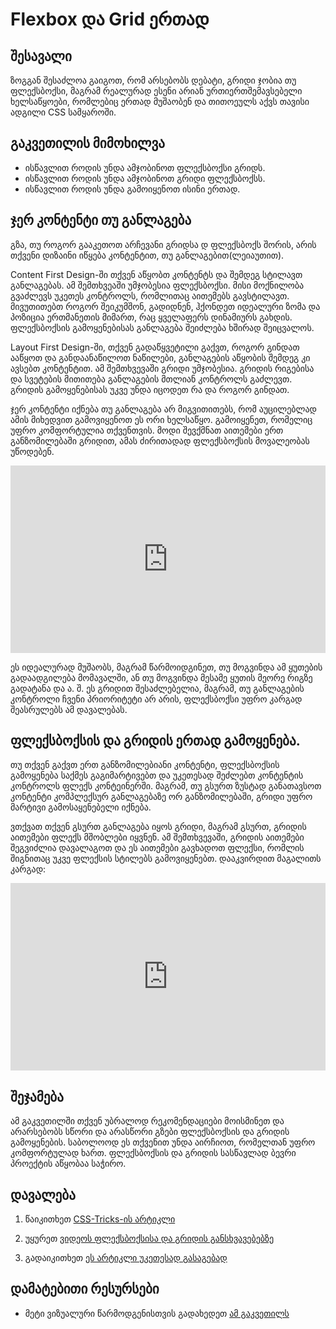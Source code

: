 # Flexbox და Grid ერთად

## შესავალი

ზოგგან შესაძლოა გაიგოთ, რომ არსებობს დებატი, გრიდი ჯობია თუ ფლექსბოქსი, მაგრამ რეალურად ესენი არიან ურთიერთშემავსებელი ხელსაწყოები, რომლებიც ერთად მუშაობენ და თითოეულს აქვს თავისი ადგილი CSS სამყაროში.

## გაკვეთილის მიმოხილვა

- ისწავლით როდის უნდა ამჯობინოთ ფლექსბოქსი გრიდს.
- ისწავლით როდის უნდა ამჯობინოთ გრიდი ფლექსბოქსს.
- ისწავლით როდის უნდა გამოიყენოთ ისინი ერთად.


## ჯერ კონტენტი თუ განლაგება

გზა, თუ როგორ გააკეთოთ არჩევანი გრიდსა დ ფლექსბოქს შორის, არის თქვენი დიზაინი იწყება კონტენტით, თუ განლაგებით(ლეიაუთით).

Content First Design-ში თქვენ აწყობთ კონტენტს და შემდეგ სტილავთ განლაგებას. ამ შემთხვეაში უმჯობესია ფლექსბოქსი. მისი მოქნილობა გვაძლევს უკეთეს კონტროლს, რომლითაც აითემებს გავსტილავთ. მივუთითებთ როგორ შეიკუმშონ, გადიდნენ, ჰქონდეთ იდეალური ზომა და პოზიცია ერთმანეთის მიმართ, რაც ყველაფერს დინამიურს გახდის. ფლექსბოქსის გამოყენებისას განლაგება შეიძლება ხშირად შეიცვალოს.

Layout First Design-ში, თქვენ გადაწყვეტილი გაქვთ, როგორ გინდათ ააწყოთ და განდაანაწილოთ ნაწილები, განლაგების აწყობის შემდეგ კი ავსებთ კონტენტით. ამ შემთხვევაში გრიდი უმჯობესია. გრიდის რიგებისა და სვეტების მითითება განლაგების მთლიან კონტროლს გაძლევთ. გრიდის გამოყენებისას უკვე უნდა იცოდეთ რა და როგორ გინდათ.

ჯერ კონტენტი იქნება თუ განლაგება არ მიგვითითებს, რომ აუცილებლად ამის მიხედვით გამოვიყენოთ ეს ორი ხელსაწყო. გამოიყენეთ, რომელიც უფრო კომფორტულია თქვენთვის. მოდი შევქმნათ აითემები ერთ განზომილებაში გრიდით, ამას ძირითადად ფლექსბოქსის მოვალეობას უწოდებენ.

<iframe height="300" style="width: 100%;" scrolling="no" title="1-Dimensional Grid | CSS Grid" src="https://codepen.io/xazy/embed/bGJYVZa?default-tab=html%2Cresult&theme-id=dark" frameborder="no" loading="lazy" allowtransparency="true" allowfullscreen="true">
  See the Pen <a href="https://codepen.io/xazy/pen/bGJYVZa">
  1-Dimensional Grid | CSS Grid</a> by XazyProject (<a href="https://codepen.io/xazy">@xazy</a>)
  on <a href="https://codepen.io">CodePen</a>.
</iframe>

ეს იდეალურად მუშაობს, მაგრამ წარმოიდგინეთ, თუ მოგვინდა ამ ყუთების გადაადგილება მომავალში, ან თუ მოგვინდა მესამე ყუთის მეორე რიგზე გადატანა და ა. შ. ეს გრიდით შესაძლებელია, მაგრამ, თუ განლაგების კონტროლი ჩვენი პრიორიტეტი არ არის, ფლექსბოქსი უფრო კარგად შეასრულებს ამ დავალებას.

## ფლექსბოქსის და გრიდის ერთად გამოყენება.

თუ თქვენ გაქვთ ერთ განზომილებიანი კონტენტი, ფლექსბოქსის გამოყენება საქმეს გაგიმარტივებთ და უკეთესად შეძლებთ კონტენტის კონტროლს ფლექს კონტეინერში. მაგრამ, თუ გსურთ ზუსტად განათავსოთ კონტენტი კომპლექსურ განლაგებაზე ორ განზომილებაში, გრიდი უფრო მარტივი გამოსაყენებელი იქნება.

ვთქვათ თქვენ გსურთ განლაგება იყოს გრიდი, მაგრამ გსურთ, გრიდის აითემები ფლექს მშობლები იყვნენ. ამ შემთხვევაში, გრიდის აითემები შეგვიძლია დავალაგოთ და ეს აითემები გავხადოთ ფლექსი, რომლის შიგნითაც უკვე ფლექსის სტილებს გამოვიყენებთ. დააკვირდით მაგალითს კარგად:

<iframe height="300" style="width: 100%;" scrolling="no" title="Combine Grid and Flexbox" src="https://codepen.io/xazy/embed/LYvOGVN?default-tab=html%2Cresult&theme-id=dark" frameborder="no" loading="lazy" allowtransparency="true" allowfullscreen="true">
  See the Pen <a href="https://codepen.io/xazy/pen/LYvOGVN">
  Combine Grid and Flexbox</a> by XazyProject (<a href="https://codepen.io/xazy">@xazy</a>)
  on <a href="https://codepen.io">CodePen</a>.
</iframe>

## შეჯამება

ამ გაკვეთილში თქვენ უბრალოდ რეკომენდაციები მოისმინეთ და არარსებობს სწორი და არასწორი გზები ფლექსბოქსის და გრიდის გამოყენების. საბოლოოდ ეს თქვენით უნდა აირჩიოთ, რომელთან უფრო კომფორტულად ხართ. ფლექსბოქსის და გრიდის სასწავლად ბევრი პროექტის აწყობაა საჭირო.

## დავალება

<div className="homework">

1. წაიკითხეთ [CSS-Tricks-ის არტიკლი](https://css-tricks.com/css-grid-replace-flexbox/)

2. უყურეთ [ვიდეოს ფლექსბოქსისა და გრიდის განსხვავებებზე](https://www.youtube.com/watch?v=HYji_V2aYa0)

3. გადაიკითხეთ [ეს არტიკლი უკეთესად გასაგებად](https://webdesign.tutsplus.com/flexbox-vs-css-grid-which-should-you-use--cms-30184a)

</div>

## დამატებითი რესურსები

- მეტი ვიზუალური წარმოდგენისთვის გადახედეთ [ამ გაკვეთილს](https://www.samanthaming.com/flexbox30/)